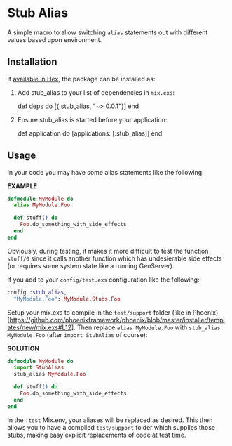 # Stub Alias

A simple macro to allow switching `alias` statements out with different values based upon environment.

## Installation

If [available in Hex](https://hex.pm/docs/publish), the package can be installed as:

  1. Add stub_alias to your list of dependencies in `mix.exs`:

        def deps do
          [{:stub_alias, "~> 0.0.1"}]
        end

  2. Ensure stub_alias is started before your application:

        def application do
          [applications: [:stub_alias]]
        end

## Usage

In your code you may have some alias statements like the following:

**EXAMPLE**

```elixir
defmodule MyModule do
  alias MyModule.Foo

  def stuff() do
    Foo.do_something_with_side_effects
  end
end
```

Obviously, during testing, it makes it more difficult to test the function `stuff/0` since it calls another function which has undesierable side effects (or requires some system state like a running GenServer).

If you add to your `config/test.exs` configuration like the following:

```elixir
config :stub_alias,
  "MyModule.Foo": MyModule.Stubs.Foo
```

Setup your mix.exs to compile in the `test/support` folder (like in Phoenix)[https://github.com/phoenixframework/phoenix/blob/master/installer/templates/new/mix.exs#L12]. Then replace `alias MyModule.Foo` with `stub_alias MyModule.Foo` (after `import StubAlias` of course):

**SOLUTION**

```elixir
defmodule MyModule do
  import StubAlias
  stub_alias MyModule.Foo

  def stuff() do
    Foo.do_something_with_side_effects
  end
end
```

In the `:test` Mix.env, your aliases will be replaced as desired. This then allows you to have a compiled `test/support` folder which supplies those stubs, making easy explicit replacements of code at test time.
